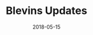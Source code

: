 ---
title: Blevins Updates
date: 2018-05-15
publishdate: 2018-05-15
image: "/img/feb_2018_banner.png"
url: "/updates"
---